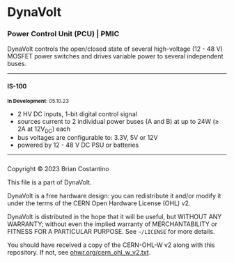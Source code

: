 # DynaVolt
### Power Control Unit (PCU) | PMIC

DynaVolt controls the open/closed state of several high-voltage (12 - 48 V) MOSFET power switches and drives variable power to several independent buses.

---

#### IS-100
<sup>**In Development**: 05.10.23</sup>

- 2 HV DC inputs, 1-bit digital control signal
- sources current to 2 individual power buses (A and B) at up to 24W (≥ 2A at 12V<sub>DC</sub>) each
- bus voltages are configurable to: 3.3V, 5V or 12V
- powered by 12 - 48 V DC PSU or batteries

---

### 




Copyright © 2023 Brian Costantino

This file is a part of DynaVolt.

DynaVolt is a free hardware design: you can redistribute it and/or modify it under the terms of the CERN Open Hardware License (OHL) v2.

DynaVolt is distributed in the hope that it will be useful, but WITHOUT ANY WARRANTY; without even the implied warranty of MERCHANTABILITY or FITNESS FOR A PARTICULAR PURPOSE. See `~/LICENSE` for more details.

You should have received a copy of the CERN-OHL-W v2 along with this repository. If not, see [ohwr.org/cern_ohl_w_v2.txt](https://ohwr.org/cern_ohl_w_v2.txt).
